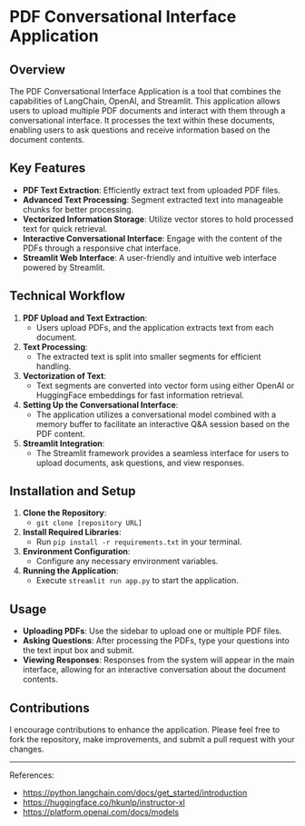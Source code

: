 # PDF Conversational Interface Application

## Overview
The PDF Conversational Interface Application is a tool that combines the capabilities of LangChain, OpenAI, and Streamlit. This application allows users to upload multiple PDF documents and interact with them through a conversational interface. It processes the text within these documents, enabling users to ask questions and receive information based on the document contents.

## Key Features
- **PDF Text Extraction**: Efficiently extract text from uploaded PDF files.
- **Advanced Text Processing**: Segment extracted text into manageable chunks for better processing.
- **Vectorized Information Storage**: Utilize vector stores to hold processed text for quick retrieval.
- **Interactive Conversational Interface**: Engage with the content of the PDFs through a responsive chat interface.
- **Streamlit Web Interface**: A user-friendly and intuitive web interface powered by Streamlit.

## Technical Workflow
1. **PDF Upload and Text Extraction**:
    - Users upload PDFs, and the application extracts text from each document.
2. **Text Processing**:
    - The extracted text is split into smaller segments for efficient handling.
3. **Vectorization of Text**:
    - Text segments are converted into vector form using either OpenAI or HuggingFace embeddings for fast information retrieval.
4. **Setting Up the Conversational Interface**:
    - The application utilizes a conversational model combined with a memory buffer to facilitate an interactive Q&A session based on the PDF content.
5. **Streamlit Integration**:
    - The Streamlit framework provides a seamless interface for users to upload documents, ask questions, and view responses.

## Installation and Setup
1. **Clone the Repository**:
   - `git clone [repository URL]`
2. **Install Required Libraries**:
   - Run `pip install -r requirements.txt` in your terminal.
3. **Environment Configuration**:
   - Configure any necessary environment variables.
4. **Running the Application**:
   - Execute `streamlit run app.py` to start the application.

## Usage
- **Uploading PDFs**: Use the sidebar to upload one or multiple PDF files.
- **Asking Questions**: After processing the PDFs, type your questions into the text input box and submit.
- **Viewing Responses**: Responses from the system will appear in the main interface, allowing for an interactive conversation about the document contents.

## Contributions
I encourage contributions to enhance the application. Please feel free to fork the repository, make improvements, and submit a pull request with your changes.


---
References:
- https://python.langchain.com/docs/get_started/introduction
- https://huggingface.co/hkunlp/instructor-xl
- https://platform.openai.com/docs/models
